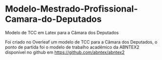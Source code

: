 # Modelo-Mestrado-Profissional-Camara-do-Deputados

Modelo de TCC em Latex para a Câmara dos Deputados

Foi criado no Overleaf um modelo de TCC para a Câmara dos Deputados, o ponto de partida foi o modelo de trabalho acadêmico da ABNTEX2 disponível no github em https://github.com/abntex/abntex2

 
